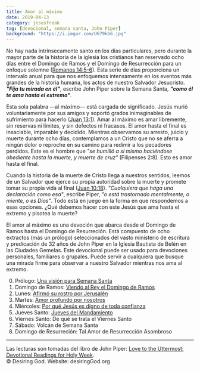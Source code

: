 ```yaml
---
title: Amor al máximo
date: 2019-04-13
category: jesusfreak
tag: [devocional, semana santa, John Piper]
background: "https://i.imgur.com/U679kb6.jpg"
---
```


No hay nada intrínsecamente santo en los días particulares, pero durante la mayor parte de la historia de la iglesia los cristianos han reservado ocho días entre el Domingo de Ramos y el Domingo de Resurrección para un enfoque solemne ([Romanos 14:5-6](https://www.biblegateway.com/passage/?search=Romanos+14%3A5-6&version=LBLA)). Esta serie de días proporciona un intervalo anual para que nos enfoquemos intensamente en los eventos más grandes de la historia humana, los actos de nuestro Salvador Jesucristo. **_"Fija tu mirada en él"_**, escribe John Piper sobre la Semana Santa, **_"como él te ama hasta el extremo"_**.

Esta sola palabra —al máximo— está cargada de significado. Jesús murió voluntariamente por sus amigos y soportó grados inimaginables de sufrimiento para hacerlo ([Juan 13:1](https://www.biblegateway.com/passage/?search=Juan+13%3A1&version=LBLA)). Amar al máximo es amar libremente, sin reservas ni límites, y sin defectos ni fracasos. El amor hasta el final es insaciable, imparable y decidido. Mientras observamos su arresto, juicio y muerte durante ocho días, contemplamos a un Cristo que no se aferra a ningún dolor o reproche en su camino para redimir a los pecadores perdidos. Este es el hombre que _"se humilló a sí mismo haciéndose obediente hasta la muerte, y muerte de cruz"_ (Filipenses 2:8). Esto es amor hasta el final.

Cuando la historia de la muerte de Cristo llega a nuestros sentidos, leemos de un Salvador que ejerce su propia autoridad sobre la muerte y promete tomar su propia vida al final ([Juan 10:18](https://www.biblegateway.com/passage/?search=Juan+10%3A18&version=LBLA)). _"Cualquiera que haga una declaración como esa"_, escribe Piper, _"o está trastornado mentalmente, o miente, o es Dios"_. Todo está en juego en la forma en que respondemos a esas opciones. ¿Qué debemos hacer con este Jesús que ama hasta el extremo y pisotea la muerte?

El amor al máximo es una devoción que abarca desde el Domingo de Ramos hasta el Domingo de Resurreción. Está compuesto de ocho extractos (más un prólogo) seleccionados del vasto ministerio de escritura y predicación de 32 años de John Piper en la Iglesia Bautista de Belén en las Ciudades Gemelas. Este devocional puede ser usado para devociones personales, familiares o grupales. Puede servir a cualquiera que busque una mirada firme para observar a nuestro Salvador mientras nos ama al extremo.

0. Prólogo: [Una visión para Semana Santa](/jesusfreak/una-vision-para-semana-santa)
1. Domingo de Ramos: [Viendo al Rey el Domingo de Ramos](/jesusfreak/viendo-al-rey-el-domingo-de-ramos)
2. Lunes: [Afirmó su rostro por Jerusalén](/jesusfreak/afirmo-su-rostro)
3. Martes: [Amor profundo por nosotros](/jesusfreak/amor-profundo-por-nosotros)
4. Miércoles: [Por qué Jesús es digno de toda confianza](/jesusfreak/por-que-jesus-es-digno-de-toda-confianza)
5. Jueves Santo: [Jueves del Mandamiento](/jesusfreak/jueves-del-mandamiento)
6. Viernes Santo: De qué se trata el Viernes Santo
7. Sábado: Volcán de Semana Santa
8. Domingo de Resurreción: Tal Amor de Resurrección Asombroso

---

Las lecturas son tomadas del libro de John Piper: [Love to the Uttermost: Devotional Readings for Holy Week](https://www.desiringgod.org/books/love-to-the-uttermost). <br>
© Desiring God. Website: desiringGod.org
